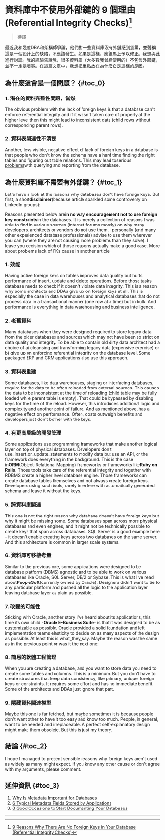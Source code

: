 # 資料庫中不使用外部鍵的 9 個理由 \(Referential Integrity Checks\)[^1]

> 待譯

最近我和幾位DBA和架構師爭論，他們對一些資料庫沒有外鍵感到震驚，並聲稱這是一個設計上的缺陷，不應該發生。如果是這樣，應該馬上予以修正。我想與此進行討論。我的經驗告訴我，很多資料庫（大多數我曾經使用的）不包含外部鍵，並不一定是壞事。在這篇文章中，我想把重點放在為什麼它是這樣的原因。

## 為什麼這會是一個問題？ {#toc_0}

### 1. 潛在的資料完整性問題，當然

The obvious problem with the lack of foreign keys is that a database can't enforce referential integrity and if it wasn't taken care of properly at the higher level then this might lead to inconsistent data \(child rows without corresponding parent rows\).

### 2. 資料表關連性不清楚

Another, less visible, negative effect of lack of foreign keys in a database is that people who don't know the schema have a hard time finding the right tables and figuring out table relations. This may lead to[serious problems](https://dataedo.com/blog/2-common-sql-join-traps-with-test-queries)with querying and reporting from the database.

## 為什麼資料庫不需要有外部鍵？ {#toc_1}

Let's have a look at the reasons why databases don't have foreign keys. But first, a short**disclaimer**\(because article sparkled some controversy on LinkedIn groups\):

Reasons presented below are**in no way encouragement not to use foreign key constraints**in the databases. It is merely a collection of reasons I was able to find in various sources \(internet forums mostly\) on why many developers, architects or vendors do not use them. I personally \(and many other experienced database professionals\) advise to use them wherever you can \(where they are not causing more problems than they solve\). I leave you decision which of those reasons actually make a good case. More about problems lack of FKs cause in another article.

### 1. 效能

Having active foreign keys on tables improves data quality but hurts performance of insert, update and delete operations. Before those tasks database needs to check if it doesn't violate data integrity. This is a reason why some architects and DBAs give up on foreign keys at all. This is especially the case in data warehouses and analytical databases that do not process data in a transactional manner \(one row at a time\) but in bulk. And performance is everything in data warehousing and business intelligence.

### 2. 老舊資料

Many databases when they were designed required to store legacy data from the older databases and sources which may not have been so strict on data quality and integrity. To be able to contain old dirty data architect had a choice of a\) cleansing and transforming legacy data \(expensive exercise\) or b\) give up on enforcing referential integrity on the database level. Some packaged ERP and CRM applications also use this approach.

### 3. 資料表重建

Some databases, like data warehouses, staging or interfacing databases, require for the data to be often reloaded from external sources. This causes the data to be inconsistent at the time of reloading \(child table may be fully loaded while parent table is empty\). That could be bypassed by disabling keys for the time of the reload. However, this introduces additional logic and complexity and another point of failure. And as mentioned above, has a negative effect on performance. Often, costs outweigh benefits and developers just don't bother with the keys.

### 4. 有更高層級的開發管理

Some applications use programming frameworks that make another logical layer on top of physical databases. Developers don't use\_insert\_or\_update\_statements to modify data but use an API, or the framework does everything in the background. This is the case in**ORM**\(Object-Relational Mapping\) frameworks or frameworks like**Ruby on Rails**. Those tools take care of the referential integrity and together with RDBMS create a higher level database engine. Those frameworks can create database tables themselves and not always create foreign keys. Developers using such tools, rarely interfere with automatically generated schema and leave it without the keys.

### 5. 跨資料庫關連

This one is not the right reason why database doesn't have foreign keys but why it might be missing some. Some databases span across more physical databases and even engines, and it might not be technically possible to create keys that span across databases. SQL Server is a good example here - it doesn't enable creating keys across two databases on the same server. And this architecture is common in larger scale systems.

### 6. 資料庫可移植考量

Similar to the previous one, some applications were designed to be database platform \(DBMS\) agnostic and to be able to work on various databases like Oracle, SQL Server, DB/2 or Sybase. This is what I've read about**PeopleSoft**\(currently owned by Oracle\). Designers didn't want to tie to any particular platform and pushed all the logic to the application layer leaving database layer as plain as possible.

### 7. 改變的可能性

Sticking with Oracle, another story I've heard about its applications, this time its own child -**Oracle E-Business Suite**- is that it was designed to be as customizable as possible. Oracle provided a solid foundation and left implementation teams elasticity to decide on as many aspects of the design as possible. At least this is what\_they\_say. Maybe the reason was the same as in the previous point or was it the next one:

### 8. 簡易的軟體工程管理

When you are creating a database, and you want to store data you need to create some tables and columns. This is a minimum. But you don't have to create structures that keep data consistency, like primary, unique, foreign keys or constraints. It requires some effort and has no immediate benefit. Some of the architects and DBAs just ignore that part.

### 9. 隱藏資料關連模型

Maybe this one is far fetched, but maybe sometimes it is because people don't want other to have it too easy and know too much. People, in general, want to be needed and irreplaceable. A perfect self-explanatory design might make them obsolete. But this is just my theory.

## 結論 {#toc_2}

I hope I managed to present sensible reasons why foreign keys aren't used as widely as many might expect. If you know any other cause or don't agree with my arguments, please comment.

## 延伸資訊 {#toc_3}

1. [Why Is Metadata Important for Databases](https://dataedo.com/blog/why-is-metadata-important-for-databases)
2. [6 Typical Metadata Fields Stored by Applications](https://dataedo.com/blog/typical-metadata-fields-stroed-by-applications)
3. [8 Good Occasions to Start Documenting Your Databases](https://dataedo.com/blog/good-occasions-to-start-documenting-your-databases)

---

[^1]:  [9 Reasons Why There Are No Foreign Keys in Your Database \(Referential Integrity Checks\)](https://dataedo.com/blog/why-there-are-no-foreign-keys-in-your-database-referential-integrity-checks)

